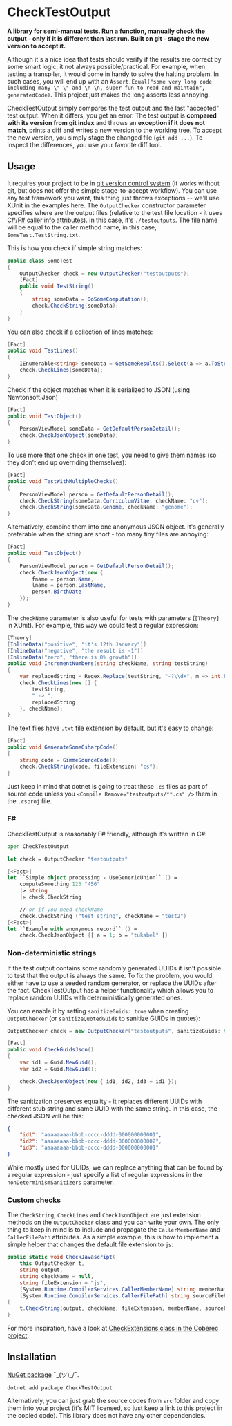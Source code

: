 # CheckTestOutput

**A library for semi-manual tests. Run a function, manually check the output - only if it is different than last run. Built on git - stage the new version to accept it.**

Although it's a nice idea that tests should verify if the results are correct by some smart logic, it not always possible/practical. For example, when testing a transpiler, it would come in handy to solve the halting problem. In such cases, you will end up with an `Assert.Equal("some very long code including many \" \" and \n \n, super fun to read and maintain", generatedCode)`. This project just makes the long asserts less annoying.

CheckTestOutput simply compares the test output and the last "accepted" test output. When it differs, you get an error.
The test output is **compared with its version from git index** and throws an **exception if it does not match**, prints a diff and writes a new version to the working tree.
To accept the new version, you simply stage the changed file (`git add ...`).
To inspect the differences, you use your favorite diff tool.

## Usage

It requires your project to be in [git version control system](https://git-scm.com/) (it works without git, but does not offer the simple stage-to-accept workflow).
You can use any test framework you want, this thing just throws exceptions -- we'll use XUnit in the examples here.
The `OutputChecker` constructor parameter specifies where are the output files (relative to the test file location - it uses [C#/F# caller info attributes](https://docs.microsoft.com/cs-cz/dotnet/csharp/programming-guide/concepts/caller-information)).
In this case, it's `./testoutputs`.
The file name will be equal to the caller method name, in this case, `SomeTest.TestString.txt`.

This is how you check if simple string matches:

```csharp
public class SomeTest
{
    OutputChecker check = new OutputChecker("testoutputs");
    [Fact]
    public void TestString()
    {
        string someData = DoSomeComputation();
        check.CheckString(someData);
    }
}
```

You can also check if a collection of lines matches:

```csharp
[Fact]
public void TestLines()
{
    IEnumerable<string> someData = GetSomeResults().Select(a => a.ToString());
    check.CheckLines(someData);
}
```

Check if the object matches when it is serialized to JSON (using Newtonsoft.Json)

```csharp
[Fact]
public void TestObject()
{
    PersonViewModel someData = GetDefaultPersonDetail();
    check.CheckJsonObject(someData);
}
```

To use more that one check in one test, you need to give them names (so they don't end up overriding themselves):

```csharp
[Fact]
public void TestWithMultipleChecks()
{
    PersonViewModel person = GetDefaultPersonDetail();
    check.CheckString(someData.CurriculumVitae, checkName: "cv");
    check.CheckString(someData.Genome, checkName: "genome");
}
```

Alternatively, combine them into one anonymous JSON object. It's generally preferable when the string are short - too many tiny files are annoying:

```csharp
[Fact]
public void TestObject()
{
    PersonViewModel person = GetDefaultPersonDetail();
    check.CheckJsonObject(new {
        fname = person.Name,
        lname = person.LastName,
        person.BirthDate
    });
}
```

The `checkName` parameter is also useful for tests with parameters (`[Theory]` in XUnit).
For example, this way we could test a regular expression:

```csharp
[Theory]
[InlineData("positive", "it's 12th January")]
[InlineData("negative", "the result is -1")]
[InlineData("zero", "there is 0% growth")]
public void IncrementNumbers(string checkName, string testString)
{
    var replacedString = Regex.Replace(testString, "-?\\d+", m => int.Parse(m.Value) + 1 + "");
    check.CheckLines(new [] {
        testString,
        " -> ",
        replacedString
    }, checkName);
}
```

The text files have `.txt` file extension by default, but it's easy to change:

```csharp
[Fact]
public void GenerateSomeCsharpCode()
{
    string code = GimmeSourceCode();
    check.CheckString(code, fileExtension: "cs");
}
```

Just keep in mind that dotnet is going to treat these `.cs` files as part of source code unless you `<Compile Remove="testoutputs/**.cs" />` them in the `.csproj` file.

### F#

CheckTestOutput is reasonably F# friendly, although it's written in C#:

```fsharp
open CheckTestOutput

let check = OutputChecker "testoutputs"

[<Fact>]
let ``Simple object processing - UseGenericUnion`` () =
    computeSomething 123 "456"
    |> string
    |> check.CheckString

    // or if you need checkName
    check.CheckString ("test string", checkName = "test2")
[<Fact>]
let ``Example with anonymous record`` () =
    check.CheckJsonObject {| a = 1; b = "tukabel" |}
```

### Non-deterministic strings

If the test output contains some randomly generated UUIDs it isn't possible to test that the output is always the same. To fix the problem, you would either have to use a seeded random generator, or replace the UUIDs after the fact. CheckTestOutput has a helper functionality which allows you to replace random UUIDs with deterministically generated ones.

You can enable it by setting `sanitizeGuids: true` when creating `OutputChecker` (or `sanitizeQuotedGuids` to sanitize GUIDs in quotes):

```csharp
OutputChecker check = new OutputChecker("testoutputs", sanitizeGuids: true);

[Fact]
public void CheckGuidsJson()
{
    var id1 = Guid.NewGuid();
    var id2 = Guid.NewGuid();

    check.CheckJsonObject(new { id1, id2, id3 = id1 });
}
```

The sanitization preserves equality - it replaces different UUIDs with different stub string and same UUID with the same string. In this case, the checked JSON will be this:

```json
{
	"id1": "aaaaaaaa-bbbb-cccc-dddd-000000000001",
	"id2": "aaaaaaaa-bbbb-cccc-dddd-000000000002",
	"id3": "aaaaaaaa-bbbb-cccc-dddd-000000000001"
}
```

While mostly used for UUIDs, we can replace anything that can be found by a regular expression - just specify a list of regular expressions in the `nonDeterminismSanitizers` parameter.

### Custom checks

The `CheckString`, `CheckLines` and `CheckJsonObject` are just extension methods on the `OutputChecker` class and you can write your own.
The only thing to keep in mind is to include and propagate the `CallerMemberName` and `CallerFilePath` attributes.
As a simple example, this is how to implement a simple helper that changes the default file extension to `js`:

```csharp
public static void CheckJavascript(
    this OutputChecker t,
    string output,
    string checkName = null,
    string fileExtension = "js",
    [System.Runtime.CompilerServices.CallerMemberName] string memberName = null,
    [System.Runtime.CompilerServices.CallerFilePath] string sourceFilePath = null)
{
    t.CheckString(output, checkName, fileExtension, memberName, sourceFilePath);
}

```

For more inspiration, have a look at [CheckExtensions class in the Coberec project](https://github.com/exyi/coberec/blob/83f4a744af8cc9ec2c3e24d86d25840c41617ed2/src/Coberec.ExprCS.Tests/CheckExtensions.cs).

## Installation

[NuGet package](https://www.nuget.org/packages/CheckTestOutput) ¯\_(ツ)_/¯.

```
dotnet add package CheckTestOutput
```

Alternatively, you can just grab the source codes from `src` folder and copy them into your project (it's MIT licensed, so just keep a link to this project in the copied code). This library does not have any other dependencies.

